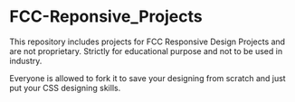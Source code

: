 # FCC-Reponsive_Projects
This repository includes projects for FCC Responsive Design Projects and are not proprietary. Strictly for educational purpose and not to be used in industry. 

Everyone is allowed to fork it to save your designing from scratch and just put your CSS designing skills.

